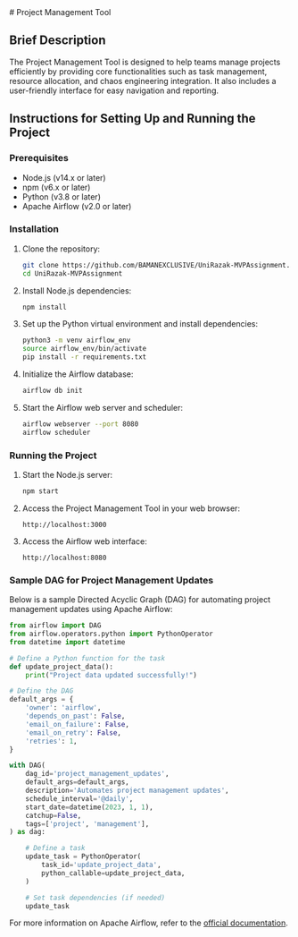 <link rel="stylesheet" type="text/css" href="../style.css">
# Project Management Tool

## Brief Description
The Project Management Tool is designed to help teams manage projects efficiently by providing core functionalities such as task management, resource allocation, and chaos engineering integration. It also includes a user-friendly interface for easy navigation and reporting.

## Instructions for Setting Up and Running the Project

### Prerequisites
- Node.js (v14.x or later)
- npm (v6.x or later)
- Python (v3.8 or later)
- Apache Airflow (v2.0 or later)

### Installation

1. Clone the repository:
   ```sh
   git clone https://github.com/BAMANEXCLUSIVE/UniRazak-MVPAssignment.git
   cd UniRazak-MVPAssignment
   ```

2. Install Node.js dependencies:
   ```sh
   npm install
   ```

3. Set up the Python virtual environment and install dependencies:
   ```sh
   python3 -m venv airflow_env
   source airflow_env/bin/activate
   pip install -r requirements.txt
   ```

4. Initialize the Airflow database:
   ```sh
   airflow db init
   ```

5. Start the Airflow web server and scheduler:
   ```sh
   airflow webserver --port 8080
   airflow scheduler
   ```

### Running the Project

1. Start the Node.js server:
   ```sh
   npm start
   ```

2. Access the Project Management Tool in your web browser:
   ```
   http://localhost:3000
   ```

3. Access the Airflow web interface:
   ```
   http://localhost:8080
   ```

### Sample DAG for Project Management Updates

Below is a sample Directed Acyclic Graph (DAG) for automating project management updates using Apache Airflow:

```python
from airflow import DAG
from airflow.operators.python import PythonOperator
from datetime import datetime

# Define a Python function for the task
def update_project_data():
    print("Project data updated successfully!")

# Define the DAG
default_args = {
    'owner': 'airflow',
    'depends_on_past': False,
    'email_on_failure': False,
    'email_on_retry': False,
    'retries': 1,
}

with DAG(
    dag_id='project_management_updates',
    default_args=default_args,
    description='Automates project management updates',
    schedule_interval='@daily',
    start_date=datetime(2023, 1, 1),
    catchup=False,
    tags=['project', 'management'],
) as dag:

    # Define a task
    update_task = PythonOperator(
        task_id='update_project_data',
        python_callable=update_project_data,
    )

    # Set task dependencies (if needed)
    update_task
```

For more information on Apache Airflow, refer to the [official documentation](https://airflow.apache.org/docs/).
